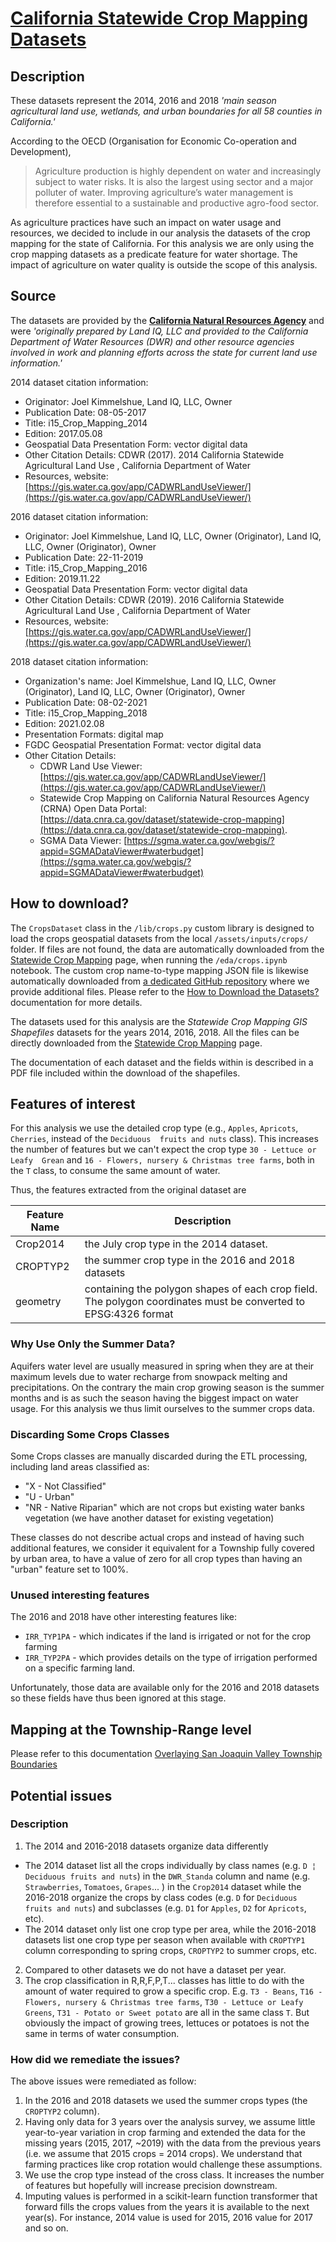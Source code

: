 # [California Statewide Crop Mapping Datasets](https://data.cnra.ca.gov/dataset/statewide-crop-mapping)
## Description
These datasets represent the 2014, 2016 and 2018 _'main season agricultural land use, wetlands, and urban boundaries 
for all 58 counties in California.'_

According to the OECD (Organisation for Economic Co-operation and Development), 
> Agriculture production is highly dependent on water and increasingly subject to water risks. It is also the largest 
> using sector and a major polluter of water. Improving agriculture’s water management is therefore essential to a 
> sustainable and productive agro-food sector.

As agriculture practices have such an impact on water usage and resources, we decided to include in our analysis
the datasets of the crop mapping for the state of California. For this analysis we are only using the crop
mapping datasets as a predicate feature for water shortage. The impact of agriculture on water quality is
outside the scope of this analysis.
## Source
The datasets are provided by the [__California Natural Resources Agency__](https://resources.ca.gov/) and were 
_'originally prepared by Land IQ, LLC and provided to the California Department of Water Resources (DWR) and other 
resource agencies involved in work and planning efforts across the state for current land use information.'_

2014 dataset citation information:
* Originator: Joel Kimmelshue, Land IQ, LLC, Owner
* Publication Date: 08-05-2017
* Title: i15_Crop_Mapping_2014
* Edition: 2017.05.08
* Geospatial Data Presentation Form: vector digital data
* Other Citation Details: CDWR (2017). 2014 California Statewide Agricultural Land Use , California Department of Water 
* Resources, website: [https://gis.water.ca.gov/app/CADWRLandUseViewer/](https://gis.water.ca.gov/app/CADWRLandUseViewer/)

2016 dataset citation information:
* Originator: Joel Kimmelshue, Land IQ, LLC, Owner (Originator), Land IQ, LLC, Owner (Originator), Owner
* Publication Date: 22-11-2019
* Title: i15_Crop_Mapping_2016
* Edition: 2019.11.22
* Geospatial Data Presentation Form: vector digital data
* Other Citation Details: CDWR (2019). 2016 California Statewide Agricultural Land Use , California Department of Water 
* Resources, website: [https://gis.water.ca.gov/app/CADWRLandUseViewer/](https://gis.water.ca.gov/app/CADWRLandUseViewer/)

2018 dataset citation information:
* Organization's name: Joel Kimmelshue, Land IQ, LLC, Owner (Originator), Land IQ, LLC, Owner (Originator), Owner
* Publication Date: 08-02-2021
* Title: i15_Crop_Mapping_2018
* Edition: 2021.02.08
* Presentation Formats: digital map
* FGDC Geospatial Presentation Format: vector digital data
* Other Citation Details: 
  * CDWR Land Use Viewer: [https://gis.water.ca.gov/app/CADWRLandUseViewer/](https://gis.water.ca.gov/app/CADWRLandUseViewer/) 
  * Statewide Crop Mapping on California Natural Resources Agency (CRNA) Open Data Portal: 
  [https://data.cnra.ca.gov/dataset/statewide-crop-mapping](https://data.cnra.ca.gov/dataset/statewide-crop-mapping). 
  * SGMA Data Viewer: [https://sgma.water.ca.gov/webgis/?appid=SGMADataViewer#waterbudget](https://sgma.water.ca.gov/webgis/?appid=SGMADataViewer#waterbudget)
## How to download?
The `CropsDataset` class in the `/lib/crops.py` custom library is designed to load the crops geospatial datasets from 
the local `/assets/inputs/crops/` folder. If files are not found, the data are automatically downloaded from the 
[Statewide Crop Mapping](https://data.cnra.ca.gov/dataset/statewide-crop-mapping) page, when running the 
`/eda/crops.ipynb` notebook. The custom crop name-to-type mapping JSON file is likewise automatically downloaded from 
[a dedicated GitHub repository](https://github.com/mlnrt/milestone2_waterwells_data) where we provide additional files.
Please refer to the [How to Download the Datasets?](doc/assets/download.md) documentation for more details.

The datasets used for this analysis are the _Statewide Crop Mapping GIS Shapefiles_ datasets for the years 2014, 2016, 
2018. All the files can be directly downloaded from the 
[Statewide Crop Mapping](https://data.cnra.ca.gov/dataset/statewide-crop-mapping) page.

The documentation of each dataset and the fields within is described in a PDF file included within the download of the
shapefiles.
## Features of interest
For this analysis we use the detailed crop type (e.g., `Apples`, `Apricots`, `Cherries`, instead of the `Deciduous 
fruits and nuts` class). This increases the number of features but we can't expect the crop type `30 - Lettuce or Leafy 
Grean` and `16 - Flowers, nursery & Christmas tree farms`, both in the `T` class, to consume the same amount of water.

Thus, the features extracted from the original dataset are

| Feature Name | Description                                                                                                     |
|--------------|-----------------------------------------------------------------------------------------------------------------|
| Crop2014     | the July crop type in the 2014 dataset.                                                                         |
| CROPTYP2     | the summer crop type in the 2016 and 2018 datasets                                                              |
| geometry     | containing the polygon shapes of each crop field. The polygon coordinates must be converted to EPSG:4326 format |


### Why Use Only the Summer Data?
Aquifers water level are usually measured in spring when they are at their maximum levels due to water recharge from
snowpack melting and precipitations. On the contrary the main crop growing season is the summer months and is as such
the season having the biggest impact on water usage. For this analysis we thus limit ourselves to the summer crops data.

### Discarding Some Crops Classes
Some Crops classes are manually discarded during the ETL processing, including land areas classified as:
* "X - Not Classified"
* "U - Urban"
* "NR - Native Riparian" which are not crops but existing water banks vegetation (we have another dataset for existing
vegetation)

These classes do not describe actual crops and instead of having such additional features, we consider it equivalent for
a Township fully covered by urban area, to have a value of zero for all crop types than having an "urban" feature set to 
100%.
 
### Unused interesting features
The 2016 and 2018 have other interesting features like:
* `IRR_TYP1PA` - which indicates if the land is irrigated or not for the crop farming
* `IRR_TYP2PA` - which provides details on the type of irrigation performed on a specific farming land.

Unfortunately, those data are available only for the 2016 and 2018 datasets so these fields have thus been 
ignored at this stage.
## Mapping at the Township-Range level
Please refer to this documentation [Overlaying San Joaquin Valley Township Boundaries](doc/etl/township_overlay.md)
## Potential issues
### Description
1. The 2014 and 2016-2018 datasets organize data differently
  * The 2014 dataset list all the crops individually by class names (e.g. `D ¦ Deciduous fruits and nuts`) in the 
`DWR_Standa` column and name (e.g. `Strawberries`, `Tomatoes`, `Grapes`... ) in the `Crop2014` dataset while the 
2016-2018 organize the crops by class codes (e.g. `D` for `Deciduous fruits and nuts`) and subclasses (e.g. `D1` for 
`Apples`, `D2` for `Apricots`, etc). 
  * The 2014 dataset only list one crop type per area, while the 2016-2018 datasets list one crop type per season when 
available with `CROPTYP1` column corresponding to spring crops, `CROPTYP2` to summer crops, etc.
2. Compared to other datasets we do not have a dataset per year.
3. The crop classification in R,R,F,P,T... classes has little to do with the amount of water required to grow a
specific crop. E.g. `T3 - Beans`, `T16 - Flowers, nursery & Christmas tree farms`, `T30 - Lettuce or Leafy Greens`, 
`T31 - Potato or Sweet potato` are all in the same class `T`. But obviously the impact of growing trees, lettuces or 
potatoes is not the same in terms of water consumption. 
### How did we remediate the issues?
The above issues were remediated as follow:
1. In the 2016 and 2018 datasets we used the summer crops types (the `CROPTYP2` column).
2. Having only data for 3 years over the analysis survey, we assume little year-to-year variation in crop farming and 
extended the data for the missing years (2015, 2017, ~2019) with the data from the previous years 
(i.e. we assume that 2015 crops = 2014 crops). We understand that farming practices like crop rotation would challenge
these assumptions.
3. We use the crop type instead of the cross class. It increases the number of features but hopefully will increase
precision downstream.
4. Imputing values is performed in a scikit-learn function transformer that forward fills the crops values from the 
years it is available to the next year(s). For instance, 2014 value is used for 2015, 2016 value for 2017 and so on.
